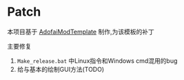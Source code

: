 # Patch

本项目基于 [AdofaiModTemplate](https://github.com/PizzaLovers007/AdofaiModTemplate) 制作,为该模板的补丁

主要修复
1. `Make_release.bat` 中Linux指令和Windows cmd混用的bug
2. 给与基本的绘制GUI方法(TODO)
